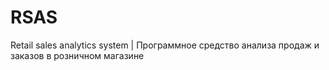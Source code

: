 # RSAS
Retail sales analytics system | Программное средство анализа продаж и заказов в розничном магазине

